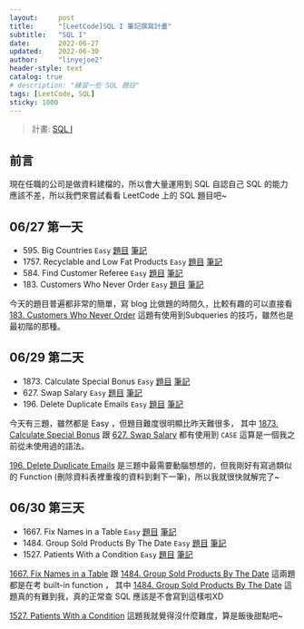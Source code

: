 ```yaml
---
layout:     post
title:      "[LeetCode]SQL I 筆記撰寫計畫"
subtitle:   "SQL I"
date:       2022-06-27
updated:    2022-06-30
author:     "linyejoe2"
header-style: text
catalog: true
# description: "練習一些 SQL 題目"
tags: [LeetCode, SQL] 
sticky: 1000
---
```


> 計畫: [SQL I](https://leetcode.com/study-plan/sql/)

## 前言

現在任職的公司是做資料建檔的，所以會大量運用到 SQL 
自認自己 SQL 的能力應該不差，所以我們來嘗試看看 LeetCode 上的 SQL 題目吧~

<!--more-->

## 06/27 第一天

+ 595\. Big Countries `Easy` [題目](https://leetcode.com/problems/big-countries/) [筆記](/2022/06/27/leetcode/SQL/SQL%20I/595-big-countries/)
+ 1757\. Recyclable and Low Fat Products `Easy` [題目](https://leetcode.com/problems/recyclable-and-low-fat-products/) [筆記](/2022/06/27/leetcode/SQL/SQL%20I/1757-recyclable-and-low-fat-products/)
+ 584\. Find Customer Referee `Easy` [題目](https://leetcode.com/problems/find-customer-referee/) [筆記](/2022/06/27/leetcode/SQL/SQL%20I/584-find-customer-referee/)
+ 183\. Customers Who Never Order `Easy` [題目](https://leetcode.com/problems/customers-who-never-order/) [筆記](/2022/06/27/leetcode/SQL/SQL%20I/183-customers-who-never-order/)

今天的題目普遍都非常的簡單，寫 blog 比做題的時間久，比較有趣的可以直接看 [183\. Customers Who Never Order](/2022/06/27/leetcode/SQL/SQL%20I/183-customers-who-never-order/) 這題有使用到Subqueries 的技巧，雖然也是最初階的那種。

## 06/29 第二天

+ 1873\. Calculate Special Bonus `Easy` [題目](https://leetcode.com/problems/calculate-special-bonus/) [筆記](/2022/06/28/leetcode/SQL/SQL%20I/1873-calculate-special-bonus/)
+ 627\. Swap Salary `Easy` [題目](https://leetcode.com/problems/swap-salary/) [筆記](/2022/06/30/leetcode/SQL/SQL%20I/627-swap-salary/)
+ 196\. Delete Duplicate Emails `Easy` [題目](https://leetcode.com/problems/delete-duplicate-emails/) [筆記](/2022/06/30/leetcode/SQL/SQL%20I/196-delete-duplicate-emails/)

今天有三題，雖然都是 Easy ，但題目難度很明顯比昨天難很多，
其中 [1873\. Calculate Special Bonus](/2022/06/28/leetcode/SQL/SQL%20I/1873-calculate-special-bonus/) 跟 [627\. Swap Salary](/2022/06/30/leetcode/SQL/SQL%20I/627-swap-salary/) 都有使用到 `CASE` 這算是一個我之前從未使用過的語法。

[196\. Delete Duplicate Emails](/2022/06/30/leetcode/SQL/SQL%20I/196-delete-duplicate-emails/) 是三題中最需要動腦想想的，但我剛好有寫過類似的 Function (刪除資料表裡重複的資料到剩下一筆)，所以我就很快就解完了~

## 06/30 第三天

+ 1667\. Fix Names in a Table `Easy` [題目](https://leetcode.com/problems/fix-names-in-a-table/) [筆記](/2022/06/30/leetcode/SQL/SQL%20I/1667-fix-names-in-a-table/)
+ 1484\. Group Sold Products By The Date `Easy` [題目](https://leetcode.com/problems/group-sold-products-by-the-date/) [筆記](/2022/06/30/leetcode/SQL/SQL%20I/627-swap-salary/)
+ 1527\. Patients With a Condition `Easy` [題目](https://leetcode.com/problems/patients-with-a-condition/) [筆記](/2022/06/30/leetcode/SQL/SQL%20I/196-delete-duplicate-emails/)

[1667\. Fix Names in a Table](/2022/06/30/leetcode/SQL/SQL%20I/1667-fix-names-in-a-table/) 跟 [1484\. Group Sold Products By The Date](/2022/06/30/leetcode/SQL/SQL%20I/627-swap-salary/) 這兩題都是在考 built-in function ，
其中 [1484\. Group Sold Products By The Date](/2022/06/30/leetcode/SQL/SQL%20I/627-swap-salary/) 這題真的有難到我，真的正常查 SQL 應該是不會寫到這樣啦XD

[1527\. Patients With a Condition](/2022/06/30/leetcode/SQL/SQL%20I/196-delete-duplicate-emails/) 這題我就覺得沒什麼難度，算是飯後甜點吧~